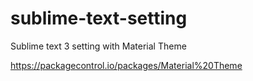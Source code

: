 # sublime-text-setting

Sublime text 3 setting with Material Theme 

https://packagecontrol.io/packages/Material%20Theme

